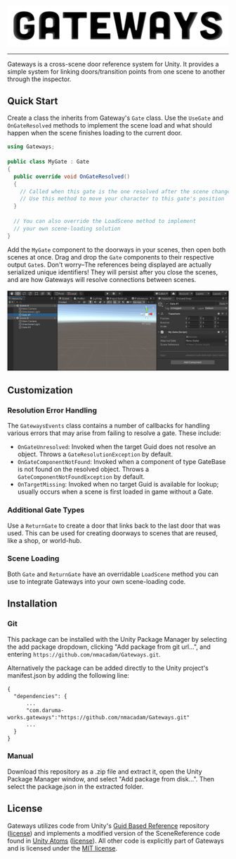 ![Gateways Logo](/Documentation~/gateways_logo_web.png "Logo")
<hr>
Gateways is a cross-scene door reference system for Unity.  It provides a simple system for linking doors/transition points from one scene to another through the inspector.

## Quick Start
Create a class the inherits from Gateway's `Gate` class.  Use the `UseGate` and `OnGateResolved` methods to implement the scene load and what should happen when the scene finishes loading to the current door.

```C#
using Gateways;

public class MyGate : Gate
{
  public override void OnGateResolved()
  {
    // Called when this gate is the one resolved after the scene changes
    // Use this method to move your character to this gate's position
  }
  
  // You can also override the LoadScene method to implement
  // your own scene-loading solution
}
```
Add the `MyGate` component to the doorways in your scenes, then open both scenes at once.  Drag and drop the `Gate` components to their respective output `Gate`s.  Don't worry–The references being displayed are actually serialized unique identifiers!  They will persist after you close the scenes, and are how Gateways will resolve connections between scenes.
<br><br>
![Gateways example](/Documentation~/gateways_example.gif "Example")

## Customization
### Resolution Error Handling
The `GatewaysEvents` class contains a number of callbacks for handling various errors that may arise from failing to resolve a gate.  These include:

- `OnGateUnresolved`: Invoked when the target Guid does not resolve an object.  Throws a `GateResolutionException` by default.
- `OnGateComponentNotFound`: Invoked when a component of type GateBase is not found on the resolved object.  Throws a `GateComponentNotFoundException` by default.
- `OnTargetMissing`: Invoked when no target Guid is available for lookup; usually occurs when a scene is first loaded in game without a Gate.

### Additional Gate Types
Use a `ReturnGate` to create a door that links back to the last door that was used.  This can be used for creating doorways to scenes that are reused, like a shop, or world-hub.

### Scene Loading
Both `Gate` and `ReturnGate` have an overridable `LoadScene` method you can use to integrate Gateways into your own scene-loading code.

## Installation
### Git
This package can be installed with the Unity Package Manager by selecting the add package dropdown, clicking "Add package from git url...", and entering `https://github.com/nmacadam/Gateways.git`.

Alternatively the package can be added directly to the Unity project's manifest.json by adding the following line:
```
{
  "dependencies": {
      ...
      "com.daruma-works.gateways":"https://github.com/nmacadam/Gateways.git"
      ...
  }
}
```
### Manual
Download this repository as a .zip file and extract it, open the Unity Package Manager window, and select "Add package from disk...".  Then select the package.json in the extracted folder.

## License
Gateways utilizes code from Unity's [Guid Based Reference](https://github.com/Unity-Technologies/guid-based-reference) repository ([license](https://unity3d.com/legal/licenses/Unity_Companion_License)) and implements a modified version of the SceneReference code found in [Unity Atoms](https://github.com/AdamRamberg/unity-atoms) ([license](https://github.com/AdamRamberg/unity-atoms/blob/master/LICENSE.md)). All other code is explicitly part of Gateways and is licensed under the [MIT license](https://github.com/nmacadam/Gateways/blob/main/LICENSE.md).
